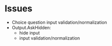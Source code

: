 # Issues

- Choice question input validation/normalization
- Output.AskHidden:
    - hide input
    - input validation/normalization